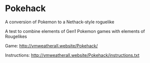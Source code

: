 # Pokehack
A conversion of Pokemon to a Nethack-style roguelike

A test to combine elements of Gen1 Pokemon games with elements of Rougelikes

Game:
http://vmweatherall.website/Pokehack/

Instructions:
http://vmweatherall.website/Pokehack/instructions.txt
